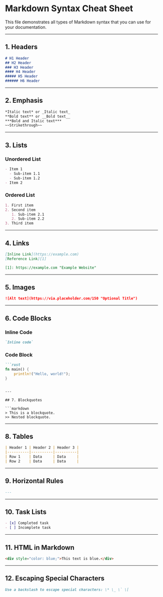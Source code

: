 
# Markdown Syntax Cheat Sheet

This file demonstrates all types of Markdown syntax that you can use for your documentation.

---

## 1. Headers

```markdown
# H1 Header
## H2 Header
### H3 Header
#### H4 Header
##### H5 Header
###### H6 Header
```

---

## 2. Emphasis

```markdown
*Italic text* or _Italic text_  
**Bold text** or __Bold text__  
***Bold and Italic text***  
~~Strikethrough~~
```

---

## 3. Lists

### Unordered List
```markdown
- Item 1
  - Sub-item 1.1
  - Sub-item 1.2
- Item 2
```

### Ordered List
```markdown
1. First item
2. Second item
   1. Sub-item 2.1
   2. Sub-item 2.2
3. Third item
```

---

## 4. Links

```markdown
[Inline Link](https://example.com)  
[Reference Link][1]  

[1]: https://example.com "Example Website"
```

---

## 5. Images

```markdown
![Alt text](https://via.placeholder.com/150 "Optional Title")
```

---

## 6. Code Blocks

### Inline Code
```markdown
`Inline code`
```

### Code Block
```markdown
```rust
fn main() {
    println!("Hello, world!");
}
```
```

---

## 7. Blockquotes

```markdown
> This is a blockquote.
>> Nested blockquote.
```

---

## 8. Tables

```markdown
| Header 1 | Header 2 | Header 3 |
|----------|----------|----------|
| Row 1    | Data     | Data     |
| Row 2    | Data     | Data     |
```

---

## 9. Horizontal Rules

```markdown
---
```

---

## 10. Task Lists

```markdown
- [x] Completed task
- [ ] Incomplete task
```

---

## 11. HTML in Markdown

```markdown
<div style="color: blue;">This text is blue.</div>
```

---

## 12. Escaping Special Characters

```markdown
Use a backslash to escape special characters: \* \_ \` \[
```